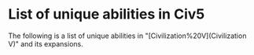 # List of unique abilities in Civ5

The following is a list of unique abilities in "[Civilization%20V](Civilization V)" and its expansions.